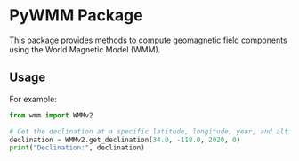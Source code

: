 # PyWMM Package

This package provides methods to compute geomagnetic field components using the World Magnetic Model (WMM).

## Usage

For example:

```python
from wmm import WMMv2

# Get the declination at a specific latitude, longitude, year, and altitude.
declination = WMMv2.get_declination(34.0, -118.0, 2020, 0)
print("Declination:", declination)
```
